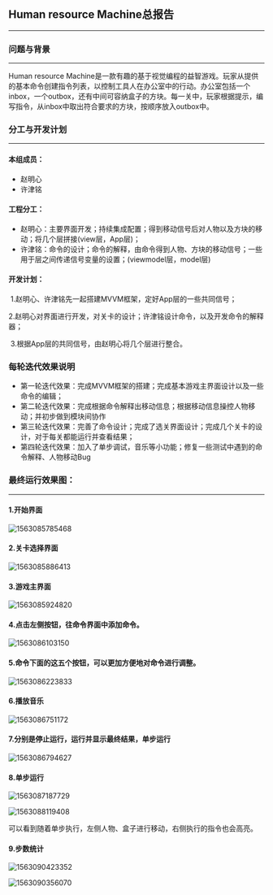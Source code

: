 ## Human resource Machine总报告

----

### 问题与背景
-----

Human resource Machine是一款有趣的基于视觉编程的益智游戏。玩家从提供的基本命令创建指令列表，以控制工具人在办公室中的行动。办公室包括一个inbox，一个outbox，还有中间可容纳盒子的方块。每一关中，玩家根据提示，编写指令，从inbox中取出符合要求的方块，按顺序放入outbox中。

### 分工与开发计划

----

#### 本组成员：

- 赵明心
- 许津铭

#### 工程分工：

- 赵明心：主要界面开发；持续集成配置；得到移动信号后对人物以及方块的移动；将几个层拼接(view层，App层)；
- 许津铭：命令的设计；命令的解释，由命令得到人物、方块的移动信号；一些用于层之间传递信号变量的设置；(viewmodel层，model层)

#### 开发计划：

​    1.赵明心、许津铭先一起搭建MVVM框架，定好App层的一些共同信号；

​    2.赵明心对界面进行开发，对关卡的设计；许津铭设计命令，以及开发命令的解释器；

​	3.根据App层的共同信号，由赵明心将几个层进行整合。

### 每轮迭代效果说明

- 第一轮迭代效果：完成MVVM框架的搭建；完成基本游戏主界面设计以及一些命令的编辑；
- 第二轮迭代效果：完成根据命令解释出移动信息；根据移动信息操控人物移动；并初步做到模块间协作
- 第三轮迭代效果：完善了命令设计；完成了选关界面设计；完成几个关卡的设计，对于每关都能运行并查看结果；
- 第四轮迭代效果：加入了单步调试，音乐等小功能；修复一些测试中遇到的命令解释、人物移动Bug

### 最终运行效果图：

----

#### 1.开始界面

![1563085785468](测试图片/1563085785468.png)

#### 2.关卡选择界面

![1563085886413](测试图片/1563085886413.png)

#### 3.游戏主界面

![1563085924820](测试图片/1563085924820.png)

#### 4.点击左侧按钮，往命令界面中添加命令。

![1563086103150](测试图片/1563086103150.png)

#### 5.命令下面的这五个按钮，可以更加方便地对命令进行调整。

![1563086223833](测试图片/1563086223833.png)

#### 6.播放音乐

![1563086751172](测试图片/1563086751172.png)

#### 7.分别是停止运行，运行并显示最终结果，单步运行

![1563086794627](测试图片/1563086794627.png)

#### 8.单步运行

![1563087187729](测试图片/1563087187729.png)

![1563088119408](测试图片/1563088119408.png)

可以看到随着单步执行，左侧人物、盒子进行移动，右侧执行的指令也会高亮。

#### 9.步数统计

![1563090423352](测试图片/1563090423352.png)

![1563090356070](测试图片/1563090356070.png)